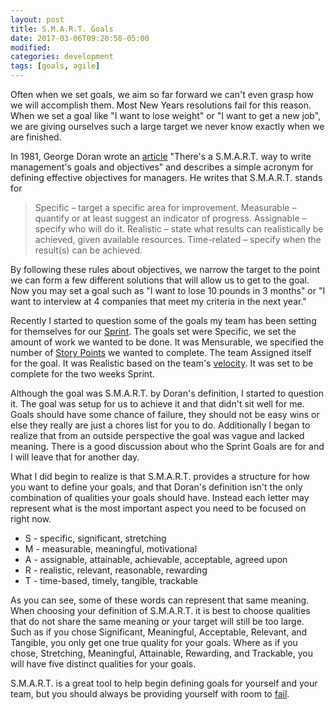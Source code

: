 ```yaml
---
layout: post
title: S.M.A.R.T. Goals
date: 2017-03-06T09:20:50-05:00
modified:
categories: development
tags: [goals, agile]
---
```


Often when we set goals, we aim so far forward we can't even grasp how we will accomplish them. Most New Years resolutions fail for this reason. When we set a goal like "I want to lose weight" or "I want to get a new job", we are giving ourselves such a large target we never know exactly when we are finished.

In 1981, George Doran wrote an [article](http://community.mis.temple.edu/mis0855002fall2015/files/2015/10/S.M.A.R.T-Way-Management-Review.pdf) "There's a S.M.A.R.T. way to write management's goals and objectives" and describes a simple acronym for defining effective objectives for managers. He writes that S.M.A.R.T. stands for

> Specific – target a specific area for improvement.
> Measurable – quantify or at least suggest an indicator of progress.
> Assignable – specify who will do it.
> Realistic – state what results can realistically be achieved, given available resources.
> Time-related – specify when the result(s) can be achieved.

By following these rules about objectives, we narrow the target to the point we can form a few different solutions that will allow us to get to the goal. Now you may set a goal such as "I want to lose 10 pounds in 3 months" or "I want to interview at 4 companies that meet my criteria in the next year."

Recently I started to question some of the goals my team has been setting for themselves for our [Sprint](https://en.wikipedia.org/wiki/Sprint_(software_development)). The goals set were Specific, we set the amount of work we wanted to be done. It was Mensurable, we specified the number of [Story Points](https://en.wikipedia.org/wiki/Planning_poker) we wanted to complete. The team Assigned itself for the goal. It was Realistic based on the team's [velocity](https://en.wikipedia.org/wiki/Velocity_(software_development)). It was set to be complete for the two weeks Sprint. 

Although the goal was S.M.A.R.T. by Doran's definition, I started to question it. The goal was setup for us to achieve it and that didn't sit well for me. Goals should have some chance of failure, they should not be easy wins or else they really are just a chores list for you to do. Additionally I began to realize that from an outside perspective the goal was vague and lacked meaning. There is a good discussion about who the Sprint Goals are for and I will leave that for another day.

What I did begin to realize is that S.M.A.R.T. provides a structure for how you want to define your goals, and that Doran's definition isn't the only combination of qualities your goals should have. Instead each letter may represent what is the most important aspect you need to be focused on right now.

* S - specific, significant, stretching
* M - measurable, meaningful, motivational
* A - assignable, attainable, achievable, acceptable, agreed upon
* R - realistic, relevant, reasonable, rewarding
* T - time-based, timely, tangible, trackable

As you can see, some of these words can represent that same meaning. When choosing your definition of S.M.A.R.T. it is best to choose qualities that do not share the same meaning or your target will still be too large. Such as if you chose Significant, Meaningful, Acceptable, Relevant, and Tangible, you only get one true quality for your goals. Where as if you chose, Stretching, Meaningful, Attainable, Rewarding, and Trackable, you will have five distinct qualities for your goals.

S.M.A.R.T. is a great tool to help begin defining goals for yourself and your team, but you should always be providing yourself with room to [fail](http://www.maschall.com/development/2015/09/10/fail-fast.html).